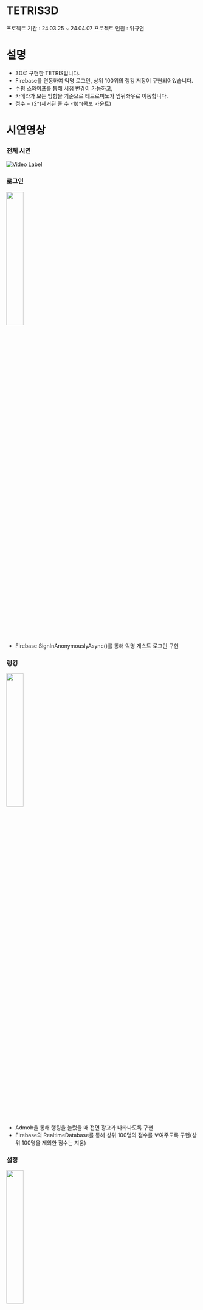# TETRIS3D
프로젝트 기간 : 24.03.25 ~ 24.04.07
프로젝트 인원 : 위규연

# 설명
- 3D로 구현한 TETRIS입니다.
- Firebase를 연동하여 익명 로그인, 상위 100위의 랭킹 저장이 구현되어있습니다.
- 수평 스와이프를 통해 시점 변경이 가능하고,
- 카메라가 보는 방향을 기준으로 테트로미노가 앞뒤좌우로 이동합니다.
- 점수 = (2^(제거된 줄 수 -1))^(콤보 카운트)

# 시연영상
### 전체 시연
[![Video Label](http://img.youtube.com/vi/scFviW9Tx8E/0.jpg)](https://youtu.be/scFviW9Tx8E)

### 로그인
<img width="30%" src="https://github.com/noey-uyg/Tetris3D/assets/105009308/c170a5f2-c316-40fe-aeb4-c43ead9867eb"/>

- Firebase SignInAnonymouslyAsync()를 통해 익명 게스트 로그인 구현

### 랭킹
<img width="30%" src="https://github.com/noey-uyg/Tetris3D/assets/105009308/29390cb0-e738-4236-aa8d-b8552ddc95c2"/>

- Admob을 통해 랭킹을 눌렀을 때 전면 광고가 나타나도록 구현
- Firebase의 RealtimeDatabase를 통해 상위 100명의 점수를 보여주도록 구현(상위 100명을 제외한 점수는 지움)

### 설정
<img width="30%" src="https://github.com/noey-uyg/Tetris3D/assets/105009308/029a4d38-9f9e-4d55-bd91-49d94d14d304"/>

- 효과음, 배경음 음소거 기능
- 홈으로 돌아가기 기능
- 게임종료 기능
- 로그아웃 기능
- 회원탈퇴 기능
  
### 카메라 기준 이동
<img width="30%" src="https://github.com/noey-uyg/Tetris3D/assets/105009308/0d92946c-6aa8-4fd3-8fe5-0b4d2b0fb82d"/>

- 카메라가 보고 있는 방향을 기준으로 Vector3 값을 새로 정의하고 앞쪽, 뒤쪽, 오른쪽, 왼쪽 방향으로 움직일 수 있도록 구현
  
### 카메라 기준 회전
<img width="30%" src="https://github.com/noey-uyg/Tetris3D/assets/105009308/0a84872e-d9e9-48b3-804f-af2bab47070b"/>

- 카메라가 보고 있는 방향을 기준으로 위쪽으로 90도 회전하도록 구현

### 블록 저장
<img width="30%" src="https://github.com/noey-uyg/Tetris3D/assets/105009308/49443605-be03-4e44-a0e3-0a90feb5183b"/>

- 현재 저장된 테트로미노가 없을 때 저장 테트로미노 변수에 현재 테트로미노를 넣고 다음 테트로미노를 활성화 시키도록 구현
- 이미 저장된 테트로미노가 있다면 현재 테트로미노 변수와 저장 테트로미노 변수 값과 교환하고 현재 테트로미노를 다시 활성화함

### 게임 오버 및 랭킹 등록
<img width="30%" src="https://github.com/noey-uyg/Tetris3D/assets/105009308/0ff1d5c7-3947-4284-8f6a-9b0d873a4493"/>
<img width="30%" src="https://github.com/noey-uyg/Tetris3D/assets/105009308/38e6a74c-41c7-4fdd-9c88-970ee34d0dd2"/>

- 마지막으로 놓은 테트로미노가 보드의 최대 높이에 닿아있다면 게임이 종료되도록 구현
- 게임 오버 후 랭킹 등록을 위한 닉네임 설정과 저장이 가능함
